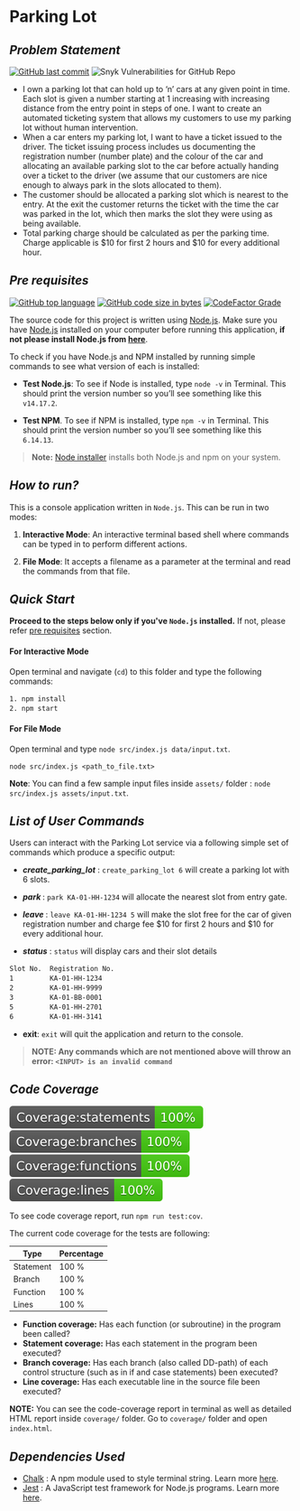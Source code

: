 # Parking Lot
## _Problem Statement_
[![GitHub last commit](https://img.shields.io/github/last-commit/suryakka/parking-lot?logo=github)](https://github.com/suryakka/parking-lott/) ![Snyk Vulnerabilities for GitHub Repo](https://img.shields.io/snyk/vulnerabilities/github/suryakka/parking-lot?logo=snyk&color=red)

- I own a parking lot that can hold up to ‘n’ cars at any given point in time. Each slot is
given a number starting at 1 increasing with increasing distance from the entry point
in steps of one. I want to create an automated ticketing system that allows my
customers to use my parking lot without human intervention.
- When a car enters my parking lot, I want to have a ticket issued to the driver. The
ticket issuing process includes us documenting the registration number (number
plate) and the colour of the car and allocating an available parking slot to the car
before actually handing over a ticket to the driver (we assume that our customers are
nice enough to always park in the slots allocated to them). 
- The customer should be allocated a parking slot which is nearest to the entry. At the exit the customer returns
the ticket with the time the car was parked in the lot, which then marks the slot they
were using as being available. 
- Total parking charge should be calculated as per the
parking time. Charge applicable is $10 for first 2 hours and $10 for every additional
hour.


## _Pre requisites_

[![GitHub top language](https://img.shields.io/github/languages/top/suryakka/parking-lot?label=NodeJS&logo=Node.js)](https://github.com/suryakka/parking-lott/) [![GitHub code size in bytes](https://img.shields.io/github/languages/code-size/suryakka/parking-lot?logo=github&color=teal)](https://github.com/suryakka/parking-lot/) [![CodeFactor Grade](https://img.shields.io/codefactor/grade/github/suryakka/parking-lot/main?logo=codefactor&logoColor=white)
](https://github.com/suryakka/parking-lot/)

The source code for this project is written using [Node.js](https://nodejs.org/). Make sure you have [Node.js](https://nodejs.org/) installed on your computer before running this application, **if not please install Node.js from [here](https://nodejs.org/en/download/)**.

To check if you have Node.js and NPM installed by running simple commands to see what version of each is installed:

 - **Test Node.js**: To see if Node is installed, type `node -v` in Terminal. This should print the version number so you’ll see something like this `v14.17.2`.

 - **Test NPM**. To see if NPM is installed, type `npm -v` in Terminal. This should print the version number so you’ll see something like this `6.14.13`.

> **Note:** [Node installer](https://nodejs.org/en/download/) installs both Node.js and npm on your system.

## _How to run?_

This is a console application written in `Node.js`. This can be run in two modes:

1. **Interactive Mode**: An interactive terminal based shell where commands can be typed in to perform different actions.

2. **File Mode**: It accepts a filename as a parameter at the terminal and read the commands from that file.

## _Quick Start_

**Proceed to the steps below only if you've `Node.js` installed.** If not, please refer [pre requisites](#pre-requisites) section.

#### For Interactive Mode

Open terminal and navigate (`cd`) to this folder and type the following commands:

```bash
1. npm install
2. npm start
```

#### For File Mode

Open terminal and type `node src/index.js data/input.txt`.

```terminal
node src/index.js <path_to_file.txt>
```

**Note**: You can find a few sample input files inside `assets/` folder : `node src/index.js assets/input.txt`.

## _List of User Commands_

Users can interact with the Parking Lot service via a following simple set of commands which produce a specific output:

 - ***create_parking_lot*** : `create_parking_lot 6` will create a parking lot with 6 slots.

- ***park <REGISTRATION NUMBER>*** : `park KA-01-HH-1234` will allocate the nearest slot from entry gate.

- ***leave <REGISTRATION NUMBER> <PARKING DURATION>*** : `leave KA-01-HH-1234 5` will make the slot free for the car of given registration number and charge fee $10 for first 2 hours and $10 for every additional
hour.

- ***status*** : `status` will display cars and their slot details

```bash
Slot No.  Registration No.
1         KA-01-HH-1234  
2         KA-01-HH-9999  
3         KA-01-BB-0001  
5         KA-01-HH-2701  
6         KA-01-HH-3141  
```

- **exit**: `exit` will quit the application and return to the console.

> **NOTE: Any commands which are not mentioned above will throw an error: `<INPUT> is an invalid command`**

## _Code Coverage_

[![Statement](./assets/badge-statements.svg)](https://github.com/suryakka/parking-lot)[![Branch](./assets/badge-branches.svg)](https://github.com/suryakka/parking-lot)[![Function](./assets/badge-functions.svg)](https://github.com/suryakka/parking-lot)[![Lines](./assets/badge-lines.svg)](https://github.com/suryakka/parking-lot)

To see code coverage report, run `npm run test:cov`.

The current code coverage for the tests are following:

| Type  | Percentage  |
|---|---|
| Statement  | 100 %  |
| Branch  | 100 % |
| Function  | 100 % |
| Lines  | 100 % |

- **Function coverage:** Has each function (or subroutine) in the program been called?
- **Statement coverage:** Has each statement in the program been executed?
- **Branch coverage:** Has each branch (also called DD-path) of each control structure (such as in if and case statements) been executed?
- **Line coverage:** Has each executable line in the source file been executed?


**NOTE:** You can see the code-coverage report in terminal as well as detailed HTML report inside `coverage/` folder.
Go to `coverage/` folder and open `index.html`.
## _Dependencies Used_


- [Chalk](https://www.npmjs.com/package/chalk) : A npm module used to style terminal string. Learn more [here](https://www.npmjs.com/package/chalk).
- [Jest](https://www.npmjs.com/package/jest) : A JavaScript test framework for Node.js programs. Learn more [here](https://www.npmjs.com/package/jest).

